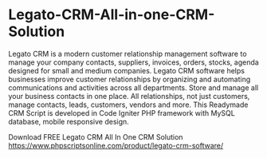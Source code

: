 # Legato-CRM-All-in-one-CRM-Solution
Legato CRM is a modern customer relationship management software to manage your company contacts, suppliers, invoices, orders, stocks, agenda designed for small and medium companies. Legato CRM software helps businesses improve customer relationships by organizing and automating communications and activities across all departments. Store and manage all your business contacts in one place. All relationships, not just customers, manage contacts, leads, customers, vendors and more. This Readymade CRM Script is developed in Code Igniter PHP framework with MySQL database, mobile responsive design.

Download FREE Legato CRM All In One CRM Solution
https://www.phpscriptsonline.com/product/legato-crm-software/

